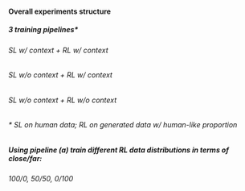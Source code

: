 #### Overall experiments structure
##### 3 training pipelines* 
###### SL w/ context   + RL w/ context 
###### SL w/o context + RL w/ context 
###### SL w/o context + RL w/o context 
###### * SL on human data; RL on generated data w/ human-like proportion

##### Using pipeline (a) train different RL data distributions in terms of close/far: 
###### 100/0, 50/50, 0/100
